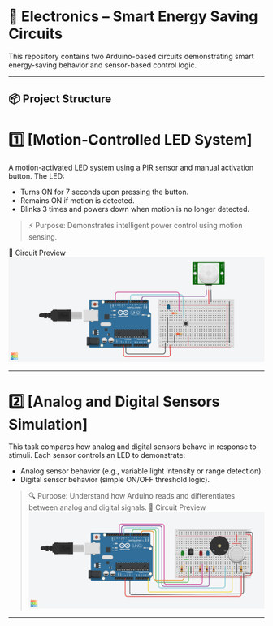 # 🔌 Electronics – Smart Energy Saving Circuits

This repository contains two Arduino-based circuits demonstrating smart energy-saving behavior and sensor-based control logic.

---

## 📦 Project Structure

# 1️⃣ [Motion-Controlled LED System]
A motion-activated LED system using a PIR sensor and manual activation button. The LED:

- Turns ON for 7 seconds upon pressing the button.
- Remains ON if motion is detected.
- Blinks 3 times and powers down when motion is no longer detected.

> ⚡ Purpose: Demonstrates intelligent power control using motion sensing.

📸 Circuit Preview  
![Circuit](MotionControlledLED.png)

---

# 2️⃣ [Analog and Digital Sensors Simulation]
This task compares how analog and digital sensors behave in response to stimuli. Each sensor controls an LED to demonstrate:

- Analog sensor behavior (e.g., variable light intensity or range detection).
- Digital sensor behavior (simple ON/OFF threshold logic).

> 🔍 Purpose: Understand how Arduino reads and differentiates between analog and digital signals.
📸 Circuit Preview  
![Circuit](AnalogDigitalSensors.png)
---

